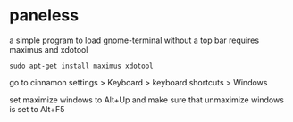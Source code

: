 paneless
=======

a simple program to load gnome-terminal without a top bar
requires maximus and xdotool

    sudo apt-get install maximus xdotool

go to cinnamon settings > Keyboard > keyboard shortcuts > Windows

set maximize windows to Alt+Up and make sure that unmaximize windows is set to Alt+F5
